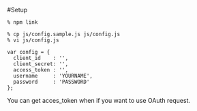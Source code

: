 #Setup

```
% npm link
```

```
% cp js/config.sample.js js/config.js
% vi js/config.js

var config = {
  client_id    : '',
  client_secret: '',
  access_token : '',
  username     : 'YOURNAME',
  password     : 'PASSWORD'
};
```

You can get acces_token when if you want to use OAuth request.